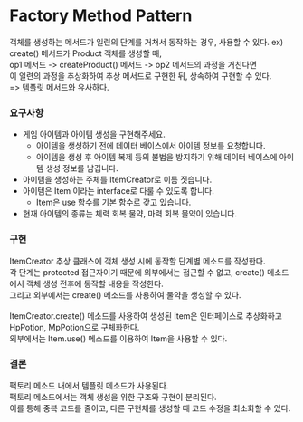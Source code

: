 # Factory Method Pattern
객체를 생성하는 메서드가 일련의 단계를 거쳐서 동작하는 경우, 사용할 수 있다.
ex) create() 메서드가 Product 객체를 생성할 때,\
op1 메서드 -> createProduct() 메서드 -> op2 메서드의 과정을 거친다면\
이 일련의 과정을 추상화하여 추상 메서드로 구현한 뒤, 상속하여 구현할 수 있다.\
=> 템플릿 메서드와 유사하다.

### 요구사항
- 게임 아이템과 아이템 생성을 구현해주세요.
  - 아이템을 생성하기 전에 데이터 베이스에서 아이템 정보를 요청합니다.
  - 아이템을 생성 후 아이템 복제 등의 불법을 방지하기 위해 데이터 베이스에 아이템 생성 정보를 남깁니다.
- 아이템을 생성하는 주체를 ItemCreator로 이름 짓습니다.
- 아이템은 Item 이라는 interface로 다룰 수 있도록 합니다.
  - Item은 use 함수를 기본 함수로 갖고 있습니다.
- 현재 아이템의 종류는 체력 회복 물약, 마력 회복 물약이 있습니다.

### 구현
ItemCreator 추상 클래스에 객체 생성 시에 동작할 단계별 메소드를 작성한다.\
각 단계는 protected 접근자이기 때문에 외부에서는 접근할 수 없고, create() 메소드에서 객체 생성 전후에 동작할 내용을 작성한다.\
그리고 외부에서는 create() 메소드를 사용하여 물약을 생성할 수 있다.\
\
ItemCreator.create() 메소드를 사용하여 생성된 Item은 인터페이스로 추상화하고 HpPotion, MpPotion으로 구체화한다.\
외부에서는 Item.use() 메소드를 이용하여 Item을 사용할 수 있다.

### 결론
팩토리 메소드 내에서 템플릿 메소드가 사용된다.\
팩토리 메소드에서는 객체 생성을 위한 구조와 구현이 분리된다.\
이를 통해 중복 코드를 줄이고, 다른 구현체를 생성할 때 코드 수정을 최소화할 수 있다.
